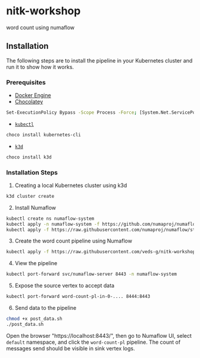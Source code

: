 # nitk-workshop
word count using numaflow

## Installation

The following steps are to install the pipeline in your Kubernetes cluster and run it to show how it works.

### Prerequisites

- [Docker Engine](https://docs.docker.com/desktop/install/windows-install/)
- [Chocolatey](https://chocolatey.org/install)
```bash
Set-ExecutionPolicy Bypass -Scope Process -Force; [System.Net.ServicePointManager]::SecurityProtocol = [System.Net.ServicePointManager]::SecurityProtocol -bor 3072; iex ((New-Object System.Net.WebClient).DownloadString('https://community.chocolatey.org/install.ps1'))
```
- [`kubectl`](https://kubernetes.io/docs/tasks/tools/#kubectl)
```bash
choco install kubernetes-cli
```
- [`k3d`](https://k3d.io/v5.6.0/#install-script)
```bash
choco install k3d
```

### Installation Steps

1. Creating a local Kubernetes cluster using k3d

```bash
k3d cluster create
```

2. Install Numaflow

```bash
kubectl create ns numaflow-system
kubectl apply -n numaflow-system -f https://github.com/numaproj/numaflow/releases/download/v1.4.1/install.yaml
kubectl apply -f https://raw.githubusercontent.com/numaproj/numaflow/stable/examples/0-isbsvc-jetstream.yaml
```

3. Create the word count pipeline using Numaflow

```bash
kubectl apply -f https://raw.githubusercontent.com/veds-g/nitk-workshop/master/pipeline.yaml
```

4. View the pipeline

```bash
kubectl port-forward svc/numaflow-server 8443 -n numaflow-system
```

5. Expose the source vertex to accept data

```bash
kubectl port-forward word-count-pl-in-0-.... 8444:8443
```

6. Send data to the pipeline

```bash
chmod +x post_data.sh
./post_data.sh
```

Open the browser "https://localhost:8443/", then go to Numaflow UI, select `default` namespace, and click the `word-count-pl` pipeline.
The count of messages send should be visible in sink vertex logs.
